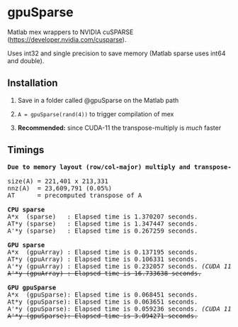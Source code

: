 # gpuSparse

Matlab mex wrappers to NVIDIA cuSPARSE (https://developer.nvidia.com/cusparse).


Uses int32 and single precision to save memory (Matlab sparse uses int64 and double).


## Installation


1. Save in a folder called @gpuSparse on the Matlab path

2. ```A = gpuSparse(rand(4))``` to trigger compilation of mex

3. <b>Recommended:</b> since CUDA-11 the transpose-multiply is <i>much</i> faster


## Timings
<pre>
<b>Due to memory layout (row/col-major) multiply and transpose-multiply differ in performance.</b>

size(A) = 221,401 x 213,331
nnz(A)  = 23,609,791 (0.05%)
AT      = precomputed transpose of A

<b>CPU sparse</b>
A*x  (sparse)   : Elapsed time is 1.370207 seconds.
AT*y (sparse)   : Elapsed time is 1.347447 seconds.
A'*y (sparse)   : Elapsed time is 0.267259 seconds.

<b>GPU sparse</b>
A*x  (gpuArray) : Elapsed time is 0.137195 seconds.
AT*y (gpuArray) : Elapsed time is 0.106331 seconds.
A'*y (gpuArray) : Elapsed time is 0.232057 seconds. <i>(CUDA 11)</i>
<s>A'*y (gpuArray) : Elapsed time is 16.733638 seconds.</s>

<b>GPU gpuSparse</b>
A*x  (gpuSparse): Elapsed time is 0.068451 seconds.
At*y (gpuSparse): Elapsed time is 0.063651 seconds.
A'*y (gpuSparse): Elapsed time is 0.059236 seconds. <i>(CUDA 11)</i>
<s>A'*y (gpuSparse): Elapsed time is 3.094271 seconds.</s>
</pre>
